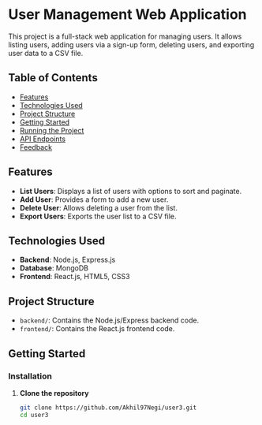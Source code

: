 # User Management Web Application

This project is a full-stack web application for managing users. It allows listing users, adding users via a sign-up form, deleting users, and exporting user data to a CSV file.

## Table of Contents
- [Features](#features)
- [Technologies Used](#technologies-used)
- [Project Structure](#project-structure)
- [Getting Started](#getting-started)
- [Running the Project](#running-the-project)
- [API Endpoints](#api-endpoints)
- [Feedback](#feedback)

## Features
- **List Users**: Displays a list of users with options to sort and paginate.
- **Add User**: Provides a form to add a new user.
- **Delete User**: Allows deleting a user from the list.
- **Export Users**: Exports the user list to a CSV file.

## Technologies Used
- **Backend**: Node.js, Express.js
- **Database**: MongoDB
- **Frontend**: React.js, HTML5, CSS3

## Project Structure
- `backend/`: Contains the Node.js/Express backend code.
- `frontend/`: Contains the React.js frontend code.

## Getting Started

### Installation

1. **Clone the repository**
   ```bash
   git clone https://github.com/Akhil97Negi/user3.git
   cd user3
